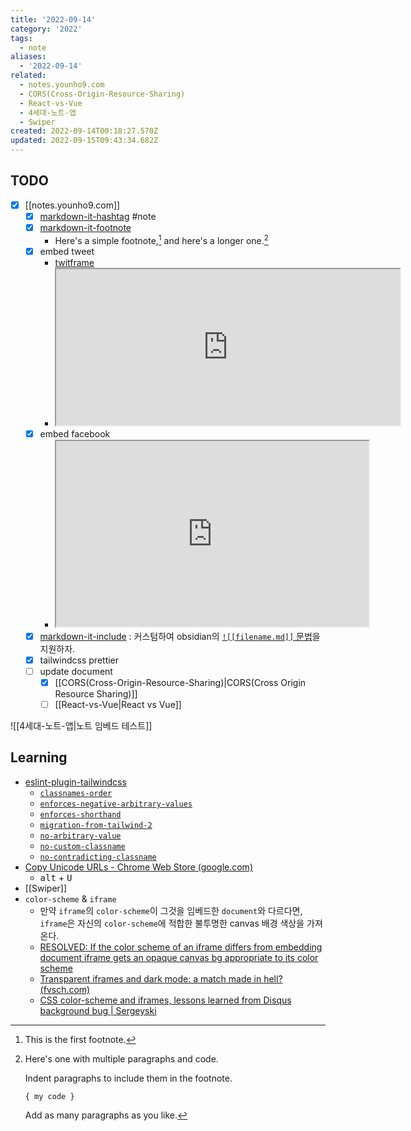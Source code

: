 ```yaml
---
title: '2022-09-14'
category: '2022'
tags:
  - note
aliases:
  - '2022-09-14'
related:
  - notes.younho9.com
  - CORS(Cross-Origin-Resource-Sharing)
  - React-vs-Vue
  - 4세대-노트-앱
  - Swiper
created: 2022-09-14T00:18:27.570Z
updated: 2022-09-15T09:43:34.682Z
---
```


## TODO

- [x] [[notes.younho9.com]]
  - [x] [markdown-it-hashtag](https://www.npmjs.com/package/markdown-it-hashtag) #note
  - [x] [markdown-it-footnote](https://www.npmjs.com/package/markdown-it-footnote)
    - Here's a simple footnote,[^1] and here's a longer one.[^bignote]
  - [x] embed tweet
    - [twitframe](https://twitframe.com/)
    - <iframe scrolling=no width=550 height=250 src="https://twitframe.com/show?url=https%3A%2F%2Ftwitter.com%2Fjack%2Fstatus%2F20"></iframe>
  - [x] embed facebook
    - <iframe src="https://www.facebook.com/plugins/post.php?href=https%3A%2F%2Fwww.facebook.com%2Fhika00%2Fposts%2Fpfbid0aa1hZ7Y7gmjLFjPuDuN49KBEkZTuANPUDohPyCbKjf3hoLoeaiHwd6srFVZdkf6Xl" width="500" height="297"></iframe>
  - [x] [markdown-it-include](https://www.npmjs.com/package/markdown-it-include) : 커스텀하여 obsidian의 [`![[filename.md]]` 문법](https://help.obsidian.md/How+to/Embed+files)을 지원하자.
  - [x] tailwindcss prettier
  - [ ] update document
    - [x] [[CORS(Cross-Origin-Resource-Sharing)|CORS(Cross Origin Resource Sharing)]]
    - [ ] [[React-vs-Vue|React vs Vue]]

![[4세대-노트-앱|노트 임베드 테스트]]

## Learning

- [eslint-plugin-tailwindcss](https://github.com/francoismassart/eslint-plugin-tailwindcss)
  - [`classnames-order`](https://github.com/francoismassart/eslint-plugin-tailwindcss/blob/master/docs/rules/classnames-order.md)
  - [`enforces-negative-arbitrary-values`](https://github.com/francoismassart/eslint-plugin-tailwindcss/blob/master/docs/rules/enforces-negative-arbitrary-values.md)
  - [`enforces-shorthand`](https://github.com/francoismassart/eslint-plugin-tailwindcss/blob/master/docs/rules/enforces-shorthand.md)
  - [`migration-from-tailwind-2`](https://github.com/francoismassart/eslint-plugin-tailwindcss/blob/master/docs/rules/migration-from-tailwind-2.md)
  - [`no-arbitrary-value`](https://github.com/francoismassart/eslint-plugin-tailwindcss/blob/master/docs/rules/no-arbitrary-value.md)
  - [`no-custom-classname`](https://github.com/francoismassart/eslint-plugin-tailwindcss/blob/master/docs/rules/no-custom-classname.md)
  - [`no-contradicting-classname`](https://github.com/francoismassart/eslint-plugin-tailwindcss/blob/master/docs/rules/no-contradicting-classname.md)
- [Copy Unicode URLs - Chrome Web Store (google.com)](https://chrome.google.com/webstore/detail/copy-unicode-urls/fnbbfiapefhkicjhecnoepbijhanpkjp?hl=en)
  - <kbd>alt</kbd> + <kbd>U</kbd>
- [[Swiper]]
- `color-scheme` & `iframe`
  - 만약 `iframe`의 `color-scheme`이 그것을 임베드한 `document`와 다르다면, `iframe`은 자신의 `color-scheme`에 적합한 불투명한 canvas 배경 색상을 가져온다.
  - [RESOLVED: If the color scheme of an iframe differs from embedding document iframe gets an opaque canvas bg appropriate to its color scheme](https://github.com/w3c/csswg-drafts/issues/4772#issuecomment-591553929)
  - [Transparent iframes and dark mode: a match made in hell? (fvsch.com)](https://fvsch.com/transparent-iframes)
  - [CSS color-scheme and iframes, lessons learned from Disqus background bug | Sergeyski](https://sergeyski.com/css-color-scheme-and-iframes-lessons-learned-from-disqus-background-bug/)

[^1]: This is the first footnote.
[^bignote]: Here's one with multiple paragraphs and code.

    Indent paragraphs to include them in the footnote.

    `{ my code }`

    Add as many paragraphs as you like.
